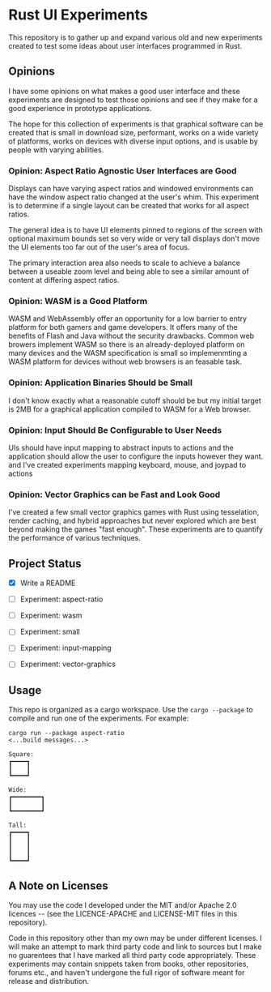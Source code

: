 # Rust UI Experiments
This repository is to gather up and expand various old and new experiments 
created to test some ideas about user interfaces programmed in Rust.


## Opinions

I have some opinions on what makes a good user interface and these experiments
are designed to test those opinions and see if they make for a good experience
in prototype applications.

The hope for this collection of experiments is that graphical software can be
created that is small in download size, performant, works on a wide variety of
platforms, works on devices with diverse input options, and is usable by people
with varying abilities.


### Opinion: Aspect Ratio Agnostic User Interfaces are Good
Displays can have varying aspect ratios and windowed environments can have the
window aspect ratio changed at the user's whim. This experiment is to determine
if a single layout can be created that works for all aspect ratios.

The general idea is to have UI elements pinned to regions of the screen with
optional maximum bounds set so very wide or very tall displays don't move
the UI elements too far out of the user's area of focus.

The primary interaction area also needs to scale to achieve a balance between a 
useable zoom level and being able to see a similar amount of content at 
differing aspect ratios.



### Opinion: WASM is a Good Platform
WASM and WebAssembly offer an opportunity for a low barrier to entry platform
for both gamers and game developers. It offers many of the benefits
of Flash and Java without the security drawbacks. Common web browers implement
WASM so there is an already-deployed platform on many devices and the WASM
specification is small so implemenmting a WASM platform for devices without 
web browsers is an feasable task.



### Opinion: Application Binaries Should be Small
I don't know exactly what a reasonable cutoff should be but my initial target
is 2MB for a graphical application compiled to WASM for a Web browser.



### Opinion: Input Should Be Configurable to User Needs
UIs should have input mapping to abstract inputs to actions and the application
should allow the user to configure the inputs however they want.
and I've created experiments mapping keyboard, mouse, and joypad to actions



### Opinion: Vector Graphics can be Fast and Look Good
I've created a few small vector graphics games with Rust using 
tesselation, render caching, and hybrid approaches but never explored which are
best beyond making the games "fast enough". These experiments are to quantify 
the performance of various techniques.


## Project Status
- [x] Write a README
- [ ] Experiment: aspect-ratio
- [ ] Experiment: wasm
- [ ] Experiment: small
- [ ] Experiment: input-mapping
- [ ] Experiment: vector-graphics



## Usage
This repo is organized as a cargo workspace. Use the `cargo --package` to
compile and run one of the experiments. For example:

~~~
cargo run --package aspect-ratio
<...build messages...>

Square:
┏━━━━┓
┃    ┃
┗━━━━┛

Wide:
┏━━━━━━━━┓
┃        ┃
┗━━━━━━━━┛

Tall:
┏━━━━┓
┃    ┃
┃    ┃
┃    ┃
┗━━━━┛
~~~


## A Note on Licenses
You may use the code I developed under the MIT and/or Apache 2.0 licences --
(see the LICENCE-APACHE and LICENSE-MIT files in this repository).

Code in this repository other than my own may be under different licenses.
I will make an attempt to mark third party code and link to sources but
I make no guarentees that I have marked all third party code appropriately.
These experiments may contain snippets taken from books, other repositories, 
forums etc., and haven't undergone the full rigor of software meant for 
release and distribution.


